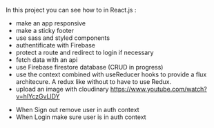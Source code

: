 In this project you can see how to in React.js :

- make an app responsive
- make a sticky footer
- use sass and styled components
- authentificate with Firebase
- protect a route and redirect to login if necessary
- fetch data with an api
- use Firebase firestore database (CRUD in progress)
- use the context combined with useReducer hooks to provide a flux architecure. A redux like without to have to use Redux.
- upload an image with cloudinary https://www.youtube.com/watch?v=hlYczGvLlDY

* When Sign out remove user in auth context
* When Login make sure user is in auth context
